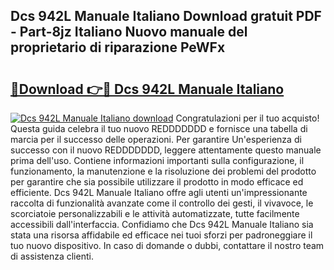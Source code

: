 ## Dcs 942L Manuale Italiano Download gratuit PDF - Part-8jz Italiano Nuovo manuale del proprietario di riparazione PeWFx

# <h2><a href="http://dfeexp.blite.top/?on=Dcs+942L+Manuale+Italiano">🔗Download 👉🔴 Dcs 942L Manuale Italiano</a></h2>

[![Dcs 942L Manuale Italiano download](https://i.imgur.com/lujVjoI.png)](http://dfeexp.blite.top/?on=Dcs+942L+Manuale+Italiano)
Congratulazioni per il tuo acquisto! Questa guida celebra il tuo nuovo REDDDDDDD e fornisce una tabella di marcia per il successo delle operazioni. Per garantire Un'esperienza di successo con il nuovo REDDDDDDD, leggere attentamente questo manuale prima dell'uso. Contiene informazioni importanti sulla configurazione, il funzionamento, la manutenzione e la risoluzione dei problemi del prodotto per garantire che sia possibile utilizzare il prodotto in modo efficace ed efficiente. Dcs 942L Manuale Italiano offre agli utenti un'impressionante raccolta di funzionalità avanzate come il controllo dei gesti, il vivavoce, le scorciatoie personalizzabili e le attività automatizzate, tutte facilmente accessibili dall'interfaccia. Confidiamo che Dcs 942L Manuale Italiano sia stata una risorsa affidabile ed efficace nei tuoi sforzi per padroneggiare il tuo nuovo dispositivo. In caso di domande o dubbi, contattare il nostro team di assistenza clienti.
